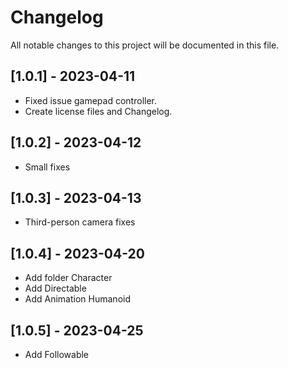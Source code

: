 # Changelog

All notable changes to this project will be documented in this file.

## [1.0.1] - 2023-04-11
- Fixed issue gamepad controller.
- Create license files and Changelog.

## [1.0.2] - 2023-04-12
- Small fixes

## [1.0.3] - 2023-04-13
- Third-person camera fixes

## [1.0.4] - 2023-04-20
- Add folder Character
- Add Directable
- Add Animation Humanoid

## [1.0.5] - 2023-04-25
- Add Followable